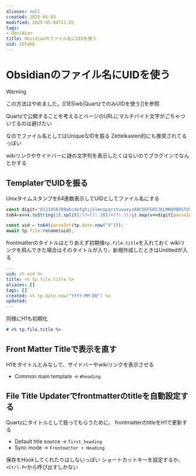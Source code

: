 ```yaml
---
aliases: null
created: 2025-05-03
modified: 2025-05-04T21:02
tags:
- Obsidian
title: Obsidianのファイル名にUIDを使う
uid: 1E5q66
---
```


# Obsidianのファイル名にUIDを使う

>[!Warning] 
>この方法はやめました。[[1E5Iwb|QuartzでのみUIDを使う]]を参照

Quartzで公開することを考えるとページのURLにマルチバイト文字がごちゃついてるのは避けたい

なのでファイル名としてはUniqueなIDを振る
Zettelkasten的にも推奨されてるっぽい

wikiリンクやサイドバーに謎の文字列を表示したくはないのでプラグインでなんとかする

## TemplaterでUIDを振る

Unixタイムスタンプを64進数表示してUIDとしてファイル名にする

```js
const digit="0123456789abcdefghijklmnopqrstuvwxyzABCDEFGHIJKLMNOPQRSTUVWXYZ-_";
to64=x=>x.toString(2).split(/(?=(?:.{6})+(?!.))/g).map(v=>digit[parseInt(v,2)]).join("")

const uid = to64(parseInt(tp.date.now("X")));
await tp.file.rename(uid);
```

frontmatterのタイトルはとりあえず初期値`tp.file.title`を入れておく
wikiリンクを飛んできた場合はそのタイトルが入り、新規作成したときはUntitledが入る

```yaml
---
uid: <% uid %>
title: <% tp.file.title %>
aliases: []
tags: []
created: <% tp.date.now("YYYY-MM-DD") %>
updated: 
---
```

同様にH1も初期化

```md
# <% tp.file.title %>
```

## Front Matter Titleで表示を直す

H1をタイトルとみなして、サイドバーやwikiリンクを表示させる

- Common main template -> `#heading`

## File Title Updaterでfrontmatterのtitleを自動設定する

Quartzにタイトルとして扱ってもらうために、
frontmatterのtitleをH1で更新する

- Default title source -> `first_heading`
- Sync mode            -> `Frontmatter + Heading`

保存をHookしてくれたりはしないっぽい
ショートカットキーを設定するか、`<Ctrl-P>`から呼び出すしかない